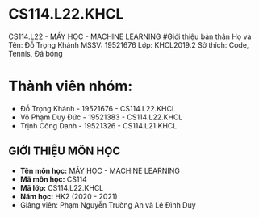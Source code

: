# CS114.L22.KHCL
CS114.L22 - MÁY HỌC - MACHINE LEARNING
#Giới thiệu bản thân
Họ và Tên: Đỗ Trọng Khánh
MSSV: 19521676
Lớp: KHCL2019.2
Sở thích: Code, Tennis, Đá bóng
# Thành viên nhóm:
- Đỗ Trọng Khánh - 19521676 - CS114.L22.KHCL
- Võ Phạm Duy Đức - 19521383 - CS114.L22.KHCL
- Trịnh Công Danh - 19521326 - CS114.L21.KHCL
## GIỚI THIỆU MÔN HỌC
* **Tên môn học:** MÁY HỌC - MACHINE LEARNING
* **Mã môn học:** CS114
* **Mã lớp:** CS114.L22.KHCL
* **Năm học:** HK2 (2020 - 2021)
* Giảng viên: Phạm Nguyễn Trường An và Lê Đình Duy
